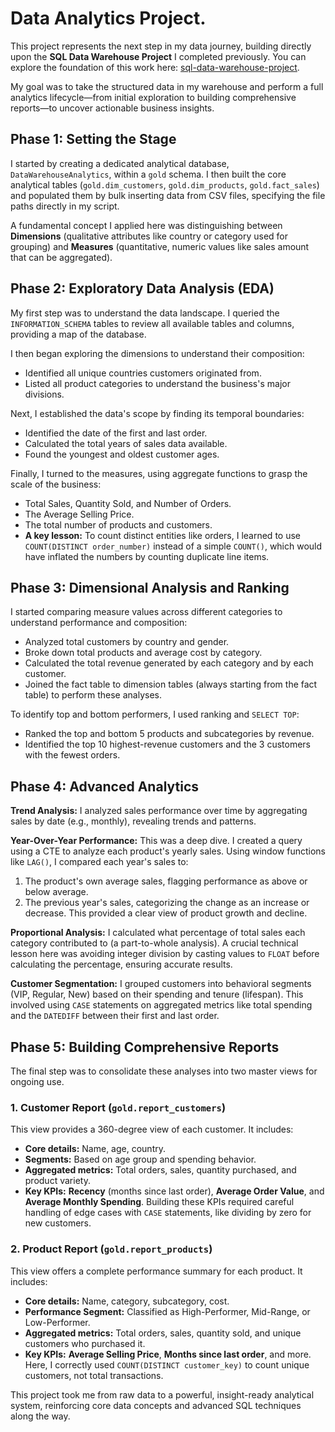 # Data Analytics Project.

This project represents the next step in my data journey, building directly upon the **SQL Data Warehouse Project** I completed previously. You can explore the foundation of this work here: [sql-data-warehouse-project](https://github.com/kevkaleido/sql-data-warehouse-project).

My goal was to take the structured data in my warehouse and perform a full analytics lifecycle—from initial exploration to building comprehensive reports—to uncover actionable business insights.

## Phase 1: Setting the Stage

I started by creating a dedicated analytical database, `DataWarehouseAnalytics`, within a `gold` schema. I then built the core analytical tables (`gold.dim_customers`, `gold.dim_products`, `gold.fact_sales`) and populated them by bulk inserting data from CSV files, specifying the file paths directly in my script.

A fundamental concept I applied here was distinguishing between **Dimensions** (qualitative attributes like country or category used for grouping) and **Measures** (quantitative, numeric values like sales amount that can be aggregated).

## Phase 2: Exploratory Data Analysis (EDA)

My first step was to understand the data landscape. I queried the `INFORMATION_SCHEMA` tables to review all available tables and columns, providing a map of the database.

I then began exploring the dimensions to understand their composition:
*   Identified all unique countries customers originated from.
*   Listed all product categories to understand the business's major divisions.

Next, I established the data's scope by finding its temporal boundaries:
*   Identified the date of the first and last order.
*   Calculated the total years of sales data available.
*   Found the youngest and oldest customer ages.

Finally, I turned to the measures, using aggregate functions to grasp the scale of the business:
*   Total Sales, Quantity Sold, and Number of Orders.
*   The Average Selling Price.
*   The total number of products and customers.
*   **A key lesson:** To count distinct entities like orders, I learned to use `COUNT(DISTINCT order_number)` instead of a simple `COUNT()`, which would have inflated the numbers by counting duplicate line items.

## Phase 3: Dimensional Analysis and Ranking

I started comparing measure values across different categories to understand performance and composition:
*   Analyzed total customers by country and gender.
*   Broke down total products and average cost by category.
*   Calculated the total revenue generated by each category and by each customer.
*   Joined the fact table to dimension tables (always starting from the fact table) to perform these analyses.

To identify top and bottom performers, I used ranking and `SELECT TOP`:
*   Ranked the top and bottom 5 products and subcategories by revenue.
*   Identified the top 10 highest-revenue customers and the 3 customers with the fewest orders.

## Phase 4: Advanced Analytics

**Trend Analysis:** I analyzed sales performance over time by aggregating sales by date (e.g., monthly), revealing trends and patterns.

**Year-Over-Year Performance:** This was a deep dive. I created a query using a CTE to analyze each product's yearly sales. Using window functions like `LAG()`, I compared each year's sales to:
1.  The product's own average sales, flagging performance as above or below average.
2.  The previous year's sales, categorizing the change as an increase or decrease. This provided a clear view of product growth and decline.

**Proportional Analysis:** I calculated what percentage of total sales each category contributed to (a part-to-whole analysis). A crucial technical lesson here was avoiding integer division by casting values to `FLOAT` before calculating the percentage, ensuring accurate results.

**Customer Segmentation:** I grouped customers into behavioral segments (VIP, Regular, New) based on their spending and tenure (lifespan). This involved using `CASE` statements on aggregated metrics like total spending and the `DATEDIFF` between their first and last order.

## Phase 5: Building Comprehensive Reports

The final step was to consolidate these analyses into two master views for ongoing use.

### 1. Customer Report (`gold.report_customers`)
This view provides a 360-degree view of each customer. It includes:
*   **Core details:** Name, age, country.
*   **Segments:** Based on age group and spending behavior.
*   **Aggregated metrics:** Total orders, sales, quantity purchased, and product variety.
*   **Key KPIs:** **Recency** (months since last order), **Average Order Value**, and **Average Monthly Spending**. Building these KPIs required careful handling of edge cases with `CASE` statements, like dividing by zero for new customers.

### 2. Product Report (`gold.report_products`)
This view offers a complete performance summary for each product. It includes:
*   **Core details:** Name, category, subcategory, cost.
*   **Performance Segment:** Classified as High-Performer, Mid-Range, or Low-Performer.
*   **Aggregated metrics:** Total orders, sales, quantity sold, and unique customers who purchased it.
*   **Key KPIs:** **Average Selling Price**, **Months since last order**, and more. Here, I correctly used `COUNT(DISTINCT customer_key)` to count unique customers, not total transactions.

This project took me from raw data to a powerful, insight-ready analytical system, reinforcing core data concepts and advanced SQL techniques along the way.

